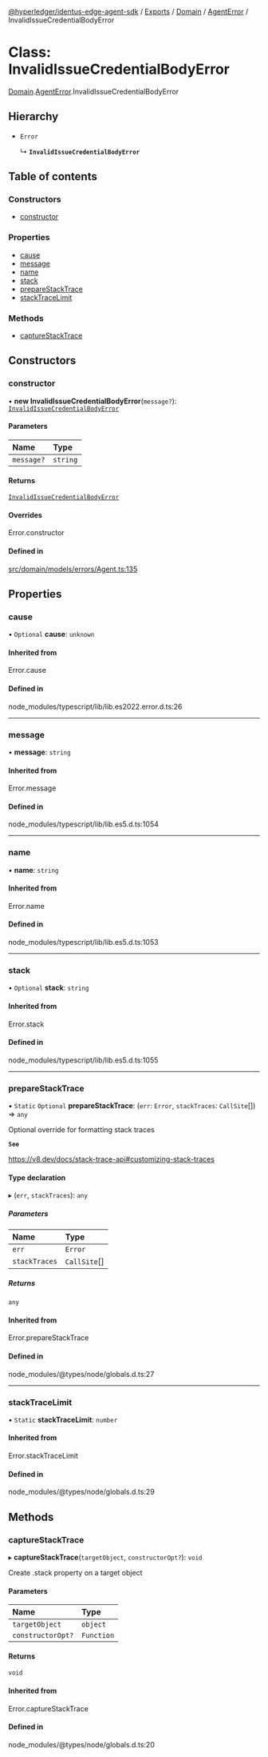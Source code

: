 [@hyperledger/identus-edge-agent-sdk](../README.md) / [Exports](../modules.md) / [Domain](../modules/Domain.md) / [AgentError](../modules/Domain.AgentError.md) / InvalidIssueCredentialBodyError

# Class: InvalidIssueCredentialBodyError

[Domain](../modules/Domain.md).[AgentError](../modules/Domain.AgentError.md).InvalidIssueCredentialBodyError

## Hierarchy

- `Error`

  ↳ **`InvalidIssueCredentialBodyError`**

## Table of contents

### Constructors

- [constructor](Domain.AgentError.InvalidIssueCredentialBodyError.md#constructor)

### Properties

- [cause](Domain.AgentError.InvalidIssueCredentialBodyError.md#cause)
- [message](Domain.AgentError.InvalidIssueCredentialBodyError.md#message)
- [name](Domain.AgentError.InvalidIssueCredentialBodyError.md#name)
- [stack](Domain.AgentError.InvalidIssueCredentialBodyError.md#stack)
- [prepareStackTrace](Domain.AgentError.InvalidIssueCredentialBodyError.md#preparestacktrace)
- [stackTraceLimit](Domain.AgentError.InvalidIssueCredentialBodyError.md#stacktracelimit)

### Methods

- [captureStackTrace](Domain.AgentError.InvalidIssueCredentialBodyError.md#capturestacktrace)

## Constructors

### constructor

• **new InvalidIssueCredentialBodyError**(`message?`): [`InvalidIssueCredentialBodyError`](Domain.AgentError.InvalidIssueCredentialBodyError.md)

#### Parameters

| Name | Type |
| :------ | :------ |
| `message?` | `string` |

#### Returns

[`InvalidIssueCredentialBodyError`](Domain.AgentError.InvalidIssueCredentialBodyError.md)

#### Overrides

Error.constructor

#### Defined in

[src/domain/models/errors/Agent.ts:135](https://github.com/hyperledger/identus-edge-agent-sdk-ts/blob/f2306959fcea168d196649eedb6a342635865544/src/domain/models/errors/Agent.ts#L135)

## Properties

### cause

• `Optional` **cause**: `unknown`

#### Inherited from

Error.cause

#### Defined in

node_modules/typescript/lib/lib.es2022.error.d.ts:26

___

### message

• **message**: `string`

#### Inherited from

Error.message

#### Defined in

node_modules/typescript/lib/lib.es5.d.ts:1054

___

### name

• **name**: `string`

#### Inherited from

Error.name

#### Defined in

node_modules/typescript/lib/lib.es5.d.ts:1053

___

### stack

• `Optional` **stack**: `string`

#### Inherited from

Error.stack

#### Defined in

node_modules/typescript/lib/lib.es5.d.ts:1055

___

### prepareStackTrace

▪ `Static` `Optional` **prepareStackTrace**: (`err`: `Error`, `stackTraces`: `CallSite`[]) => `any`

Optional override for formatting stack traces

**`See`**

https://v8.dev/docs/stack-trace-api#customizing-stack-traces

#### Type declaration

▸ (`err`, `stackTraces`): `any`

##### Parameters

| Name | Type |
| :------ | :------ |
| `err` | `Error` |
| `stackTraces` | `CallSite`[] |

##### Returns

`any`

#### Inherited from

Error.prepareStackTrace

#### Defined in

node_modules/@types/node/globals.d.ts:27

___

### stackTraceLimit

▪ `Static` **stackTraceLimit**: `number`

#### Inherited from

Error.stackTraceLimit

#### Defined in

node_modules/@types/node/globals.d.ts:29

## Methods

### captureStackTrace

▸ **captureStackTrace**(`targetObject`, `constructorOpt?`): `void`

Create .stack property on a target object

#### Parameters

| Name | Type |
| :------ | :------ |
| `targetObject` | `object` |
| `constructorOpt?` | `Function` |

#### Returns

`void`

#### Inherited from

Error.captureStackTrace

#### Defined in

node_modules/@types/node/globals.d.ts:20
